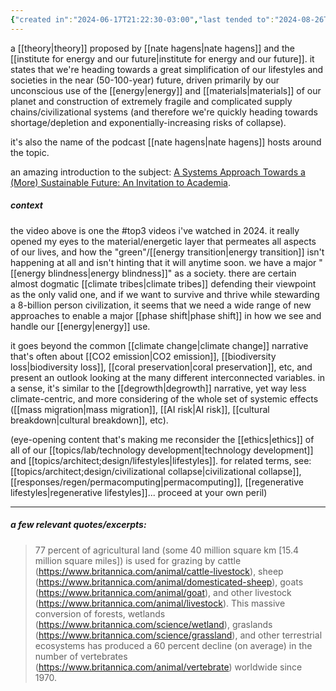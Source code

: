 ```yaml
---
{"created in":"2024-06-17T21:22:30-03:00","last tended to":"2024-08-26T13:54:41-03:00","tags":["concept","top3","metacrisis","systemschange","futures","🌿"],"aliases":["great simplification"],"relevancescore":94,"dg-publish":true,"permalink":"/concepts/design/the-great-simplification/","dgPassFrontmatter":true,"created":"2024-06-17T21:22:30.277-03:00","updated":"2024-09-08T17:27:34.414-03:00"}
---
```


a [[theory\|theory]] proposed by [[nate hagens\|nate hagens]] and the [[institute for energy and our future\|institute for energy and our future]]. it states that we're heading towards a great simplification of our lifestyles and societies in the near (50-100-year) future, driven primarily by our unconscious use of the [[energy\|energy]] and [[materials\|materials]] of our planet and construction of extremely fragile and complicated supply chains/civilizational systems (and therefore we're quickly heading towards shortage/depletion and exponentially-increasing risks of collapse).

it's also the name of the podcast [[nate hagens\|nate hagens]] hosts around the topic.

an amazing introduction to the subject: [A Systems Approach Towards a (More) Sustainable Future: An Invitation to Academia](https://www.youtube.com/watch?v=bE7Bbnvf4ko).

##### context

the video above is one the #top3 videos i've watched in 2024. it really opened my eyes to the material/energetic layer that permeates all aspects of our lives, and how the "green"/[[energy transition\|energy transition]] isn't happening at all and isn't hinting that it will anytime soon. we have a major "[[energy blindness\|energy blindness]]" as a society. there are certain almost dogmatic [[climate tribes\|climate tribes]] defending their viewpoint as the only valid one, and if we want to survive and thrive while stewarding a 8-billion person civilization, it seems that we need a wide range of new approaches to enable a major [[phase shift\|phase shift]] in how we see and handle our [[energy\|energy]] use.

it goes beyond the common [[climate change\|climate change]] narrative that's often about [[CO2 emission\|CO2 emission]], [[biodiversity loss\|biodiversity loss]], [[coral preservation\|coral preservation]], etc, and present an outlook looking at the many different interconnected variables. in a sense, it's similar to the [[degrowth\|degrowth]] narrative, yet way less climate-centric, and more considering of the whole set of systemic effects ([[mass migration\|mass migration]], [[AI risk\|AI risk]], [[cultural breakdown\|cultural breakdown]], etc).

(eye-opening content that's making me reconsider the [[ethics\|ethics]] of all of our [[topics/lab/technology development\|technology development]] and [[topics/architect;design/lifestyles\|lifestyles]]. for related terms, see: [[topics/architect;design/civilizational collapse\|civilizational collapse]], [[responses/regen/permacomputing\|permacomputing]], [[regenerative lifestyles\|regenerative lifestyles]]... proceed at your own peril)

---

##### a few relevant quotes/excerpts:

> 77 percent of agricultural land (some 40 million square km [15.4 million square miles]) is used for grazing by cattle (https://www.britannica.com/animal/cattle-livestock), sheep (https://www.britannica.com/animal/domesticated-sheep), goats (https://www.britannica.com/animal/goat), and other livestock (https://www.britannica.com/animal/livestock). This massive conversion of forests, wetlands (https://www.britannica.com/science/wetland), graslands (https://www.britannica.com/science/grassland), and other terrestrial ecosystems has produced a 60 percent decline (on average) in the number of vertebrates (https://www.britannica.com/animal/vertebrate) worldwide since 1970.

